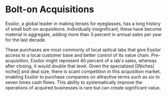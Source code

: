 # Bolt-on Acquisitions
Essilor, a global leader in making lenses for eyeglasses, has a long history of small bolt-on acquisitions. Individually insignificant, these have become material in aggregate, adding more than 3 percent in annual sales per year for the last decade.

These purchases are most commonly of local optical labs that give Essilor access to a local customer base and better control of its value chain. Pre-acquisition, Essilor might represent 40 percent of a lab's sales, whereas after closing, it would double that level.  Given the specialized  [[Niches| niche]]  and deal size, there is scant competition in this acquisition market, enabling Essilor to purchase companies on attractive terms such as six to seven times cash flows. This ability to systematically improve the operations of acquired businesses is rare but can create significant value.
